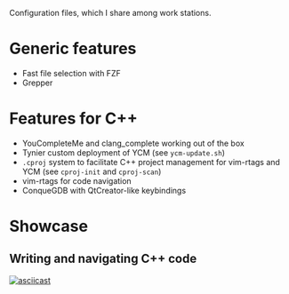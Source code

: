 Configuration files, which I share among work stations.

# Generic features

* Fast file selection with FZF
* Grepper

# Features for C++

* YouCompleteMe and clang\_complete working out of the box
* Tynier custom deployment of YCM (see `ycm-update.sh`)
* `.cproj` system to facilitate C++ project management for vim-rtags and YCM
  (see `cproj-init` and `cproj-scan`)
* vim-rtags for code navigation
* ConqueGDB with QtCreator-like keybindings

# Showcase

## Writing and navigating C++ code

[![asciicast](https://asciinema.org/a/qV8uazTba3VwTIw2791gTuL95.png)](https://asciinema.org/a/qV8uazTba3VwTIw2791gTuL95)
